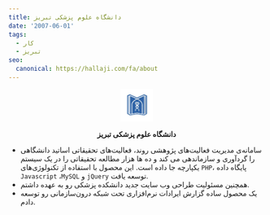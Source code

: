```yaml
---
title: دانشگاه علوم پزشکی تبریز
date: '2007-06-01'
tags:
  - کار
  - تبریز
seo:
  canonical: https://hallaji.com/fa/about
---
```

<p align='center'>
  <img src='/stories/tbzmed/tbzmed.png' height='64' />
</p>
<p align='center'>
  <b>دانشگاه علوم پزشکی تبریز</b>
</p>

* سامانه‌ی مدیریت فعالیت‌های پژوهشی روند، فعالیت‌های تحقیقاتی اساتید دانشگاهی را گردآوری و سازماندهی می کند و
ده ها هزار مطالعه تحقیقاتی را در یک سیستم یکپارچه جا داده است. این محصول با استفاده از تکنولوژی‌های ‍‍‍‍‍‍`PHP`،
پایگاه داده `Javascript` ،`MySQL` و `jQuery` توسعه یافت.
* همچنین مسئولیت طراحی وب سایت جدید دانشکده پزشکی رو به عهده داشتم.
* یک محصول ساده گزارش ایرادات نرم‌افزاری تحت شبکه درون‌سازمانی رو توسعه دادم.
